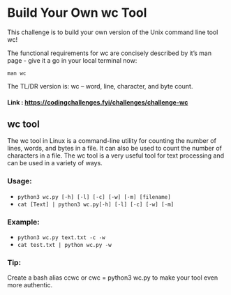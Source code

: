 # Build Your Own wc Tool
This challenge is to build your own version of the Unix command line tool wc!

The functional requirements for wc are concisely described by it’s man page - give it a go in your local terminal now:

``man wc``

The TL/DR version is: wc – word, line, character, and byte count.

#### Link : https://codingchallenges.fyi/challenges/challenge-wc

## wc tool
The wc tool in Linux is a command-line utility for counting the number of lines, words, and bytes in a file. It can also be used to count the number of characters in a file. The wc tool is a very useful tool for text processing and can be used in a variety of ways.

### Usage:

 - `python3 wc.py [-h] [-l] [-c] [-w] [-m] [filename]`
 - `cat [Text] | python3 wc.py[-h] [-l] [-c] [-w] [-m]`

### Example:
 - `python3 wc.py text.txt -c -w`
 - `cat test.txt | python wc.py -w`

### Tip:
Create a bash alias ccwc or cwc = python3 wc.py to make your tool even more authentic. 